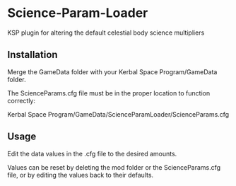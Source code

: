 Science-Param-Loader
====================

KSP plugin for altering the default celestial body science multipliers


Installation
-------------
Merge the GameData folder with your Kerbal Space Program/GameData folder.

The ScienceParams.cfg file must be in the proper location to function correctly:

Kerbal Space Program/GameData/ScienceParamLoader/ScienceParams.cfg

Usage
-------------
Edit the data values in the .cfg file to the desired amounts.

Values can be reset by deleting the mod folder or the ScienceParams.cfg file, or by editing the values back to their defaults.
